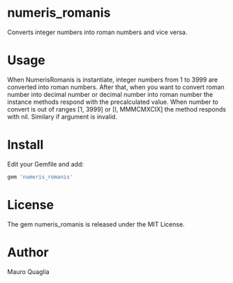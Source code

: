 # numeris_romanis
Converts integer numbers into roman numbers and vice versa.

# Usage
When NumerisRomanis is instantiate, integer numbers from 1 to 3999 are converted into roman numbers.
After that, when you want to convert roman number into decimal number or decimal number into roman number the instance methods respond with the precalculated value.
When number to convert is out of ranges [1, 3999] or [I, MMMCMXCIX] the method responds with nil. Similary if argument is invalid.

# Install
Edit your Gemfile and add:
```ruby
gem 'numeris_romanis'
```
# License
The gem numeris_romanis is released under the MIT License.

# Author
Mauro Quaglia
